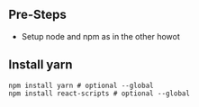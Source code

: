 ## Pre-Steps
* Setup node and npm as in the other howot

## Install yarn
```
npm install yarn # optional --global
npm install react-scripts # optional --global
```

